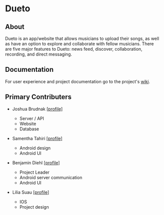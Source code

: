 # Dueto

## About

Dueto is an app/website that allows musicians to upload their songs, as well as have an option to explore and collaborate with fellow musicians. There are five major features to Dueto: news feed, discover, collaboration, recording, and direct messaging.

## Documentation

For user experience and project documentation go to the project's [wiki](https://github.com/JoshBrudnak/Dueto/wiki).

## Primary Contributers

- Joshua Brudnak [[profile]](https://github.com/JoshBrudnak)
  - Server / API
  - Website
  - Database

- Samentha Tahiri [[profile]](https://github.com/tahiris719)
  - Android design
  - Android UI

- Benjamin Diehl [[profile]](https://github.com/benCd)
  - Project Leader
  - Android server communication
  - Android UI

- Lilia Suau [[profile]](https://github.com/flexerblex)
  - IOS
  - Project design
